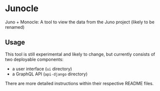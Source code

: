 # Junocle
Juno + Monocle: A tool to view the data from the Juno project (likely to be renamed)

## Usage
This tool is still experimental and likely to change, but currently consists of two deployable components:
- a user interface (`ui` directory)
- a GraphQL API (`api-django` directory)

There are more detailed instructions within their respective README files.
